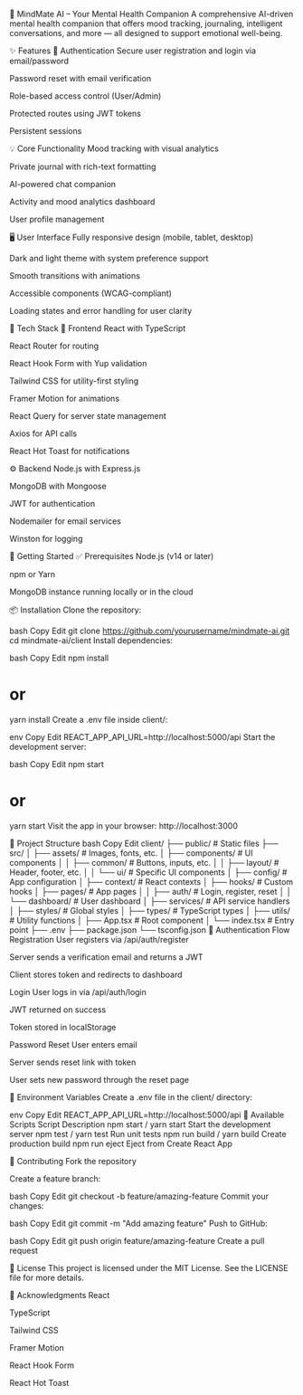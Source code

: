 🧠 MindMate AI – Your Mental Health Companion
A comprehensive AI-driven mental health companion that offers mood tracking, journaling, intelligent conversations, and more — all designed to support emotional well-being.

✨ Features
🔐 Authentication
Secure user registration and login via email/password

Password reset with email verification

Role-based access control (User/Admin)

Protected routes using JWT tokens

Persistent sessions

💡 Core Functionality
Mood tracking with visual analytics

Private journal with rich-text formatting

AI-powered chat companion

Activity and mood analytics dashboard

User profile management

🖥️ User Interface
Fully responsive design (mobile, tablet, desktop)

Dark and light theme with system preference support

Smooth transitions with animations

Accessible components (WCAG-compliant)

Loading states and error handling for user clarity

🧰 Tech Stack
🔧 Frontend
React with TypeScript

React Router for routing

React Hook Form with Yup validation

Tailwind CSS for utility-first styling

Framer Motion for animations

React Query for server state management

Axios for API calls

React Hot Toast for notifications

⚙️ Backend
Node.js with Express.js

MongoDB with Mongoose

JWT for authentication

Nodemailer for email services

Winston for logging

🚀 Getting Started
✅ Prerequisites
Node.js (v14 or later)

npm or Yarn

MongoDB instance running locally or in the cloud

📦 Installation
Clone the repository:

bash
Copy
Edit
git clone https://github.com/yourusername/mindmate-ai.git
cd mindmate-ai/client
Install dependencies:

bash
Copy
Edit
npm install
# or
yarn install
Create a .env file inside client/:

env
Copy
Edit
REACT_APP_API_URL=http://localhost:5000/api
Start the development server:

bash
Copy
Edit
npm start
# or
yarn start
Visit the app in your browser:
http://localhost:3000

📁 Project Structure
bash
Copy
Edit
client/
├── public/            # Static files
├── src/
│   ├── assets/        # Images, fonts, etc.
│   ├── components/    # UI components
│   │   ├── common/    # Buttons, inputs, etc.
│   │   ├── layout/    # Header, footer, etc.
│   │   └── ui/        # Specific UI components
│   ├── config/        # App configuration
│   ├── context/       # React contexts
│   ├── hooks/         # Custom hooks
│   ├── pages/         # App pages
│   │   ├── auth/      # Login, register, reset
│   │   └── dashboard/ # User dashboard
│   ├── services/      # API service handlers
│   ├── styles/        # Global styles
│   ├── types/         # TypeScript types
│   ├── utils/         # Utility functions
│   ├── App.tsx        # Root component
│   └── index.tsx      # Entry point
├── .env
├── package.json
└── tsconfig.json
🔑 Authentication Flow
Registration
User registers via /api/auth/register

Server sends a verification email and returns a JWT

Client stores token and redirects to dashboard

Login
User logs in via /api/auth/login

JWT returned on success

Token stored in localStorage

Password Reset
User enters email

Server sends reset link with token

User sets new password through the reset page

📜 Environment Variables
Create a .env file in the client/ directory:

env
Copy
Edit
REACT_APP_API_URL=http://localhost:5000/api
🧪 Available Scripts
Script	Description
npm start / yarn start	Start the development server
npm test / yarn test	Run unit tests
npm run build / yarn build	Create production build
npm run eject	Eject from Create React App

🤝 Contributing
Fork the repository

Create a feature branch:

bash
Copy
Edit
git checkout -b feature/amazing-feature
Commit your changes:

bash
Copy
Edit
git commit -m "Add amazing feature"
Push to GitHub:

bash
Copy
Edit
git push origin feature/amazing-feature
Create a pull request

📄 License
This project is licensed under the MIT License. See the LICENSE file for more details.

🙌 Acknowledgments
React

TypeScript

Tailwind CSS

Framer Motion

React Hook Form

React Hot Toast

